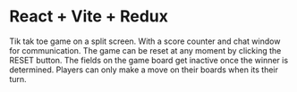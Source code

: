 # React + Vite + Redux 
Tik tak toe game on a split screen. With a score counter and chat window for communication.
The game can be reset at any moment by clicking the RESET button.
The fields on the game board get inactive once the winner is determined.
Players can only make a move on their boards when its their turn.
